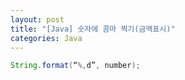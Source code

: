 ```yaml
---
layout: post
title: "[Java] 숫자에 콤마 찍기(금액표시)"
categories: Java
---
```



```java
String.format(“%,d”, number);
```